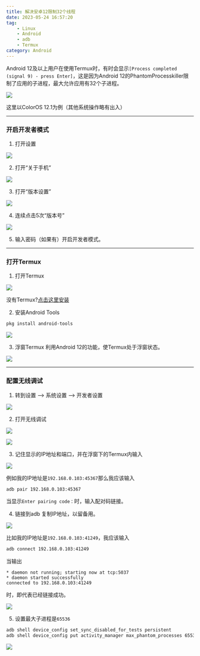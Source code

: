 ```yaml
---
title: 解决安卓12限制32个线程
date: 2023-05-24 16:57:20
tag: 
    - Linux
    - Android
    - adb
    - Termux
category: Android
---
```


Android 12及以上用户在使用Termux时，有时会显示`[Process completed (signal 9) - press Enter]`，这是因为Android 12的PhantomProcesskiller限制了应用的子进程，最大允许应用有32个子进程。

![](https://image.hestudio.org/img/2023/05/24/646e30e301bc0.jpg)

这里以ColorOS 12.1为例（其他系统操作略有出入）

---

### 开启开发者模式

1. 打开设置

![](https://image.hestudio.org/img/2023/05/24/646e3396619f3.jpg)

2. 打开“关于手机”

![](https://image.hestudio.org/img/2023/05/25/646e37335a059.jpg)

3. 打开“版本设置”

![](https://image.hestudio.org/img/2023/05/25/646e37b13add7.jpg)

4. 连续点击5次“版本号”

![](https://image.hestudio.org/img/2023/05/25/646e37e23d65f.jpg)

5. 输入密码（如果有）开启开发者模式。

---

### 打开Termux

1. 打开Termux

![](https://image.hestudio.org/img/2023/05/25/646e390076c17.jpg)

没有Termux?[点击这里安装](https://gitlab.com/heStudio/res/-/raw/main/Termux_0.118.0.apk?inline=false)

2. 安装Android Tools

```sh
pkg install android-tools
```

![](https://image.hestudio.org/img/2023/05/25/646e39bb37b29.jpg)

3. 浮窗Termux
利用Android 12的功能，使Termux处于浮窗状态。

![](https://image.hestudio.org/img/2023/05/25/646e3a72db6b3.jpg)

---

### 配置无线调试
1. 转到设置 --> 系统设置 --> 开发者设置

![](https://image.hestudio.org/img/2023/05/25/646e3b2ac5102.jpg)

2. 打开无线调试

![](https://image.hestudio.org/img/2023/05/25/646e3bdbe0e18.jpg)

![](https://image.hestudio.org/img/2023/05/25/646e3bfb9f918.jpg)

3. 记住显示的IP地址和端口，并在浮窗下的Termux内输入

![](https://image.hestudio.org/img/2023/05/25/646e3d6fc00e7.jpg)

例如我的IP地址是`192.168.0.103:45367`那么我应该输入
```sh
adb pair 192.168.0.103:45367
```

当显示`Enter pairing code：`时，输入配对码链接。

4. 链接到adb
复制IP地址，以留备用。

![](https://image.hestudio.org/img/2023/05/25/646e3e90bdf03.jpg)

比如我的IP地址是`192.168.0.103:41249`，我应该输入

```sh
adb connect 192.168.0.103:41249
```

当输出
```text
* daemon not running; starting now at tcp:5037
* daemon started successfully
connected to 192.168.0.103:41249
```
时，即代表已经链接成功。

![](https://image.hestudio.org/img/2023/05/25/646e3fb231205.jpg)

5. 设置最大子进程是`65536`

```sh
adb shell device_config set_sync_disabled_for_tests persistent 
adb shell device_config put activity_manager max_phantom_processes 65536
```

![](https://image.hestudio.org/img/2023/05/25/646e401558f04.jpg)
